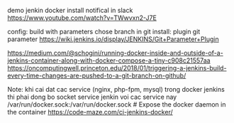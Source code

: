 demo jenkin docker
install notifical in slack
https://www.youtube.com/watch?v=TWwvxn2-J7E

config: build with parameters chose branch in git
install: plugin git parameter
https://wiki.jenkins.io/display/JENKINS/Git+Parameter+Plugin

https://medium.com/@schogini/running-docker-inside-and-outside-of-a-jenkins-container-along-with-docker-compose-a-tiny-c908c21557aa
https://oncomputingwell.princeton.edu/2018/01/triggering-a-jenkins-build-every-time-changes-are-pushed-to-a-git-branch-on-github/

Note: khi cai dat cac service (nginx, php-fpm, mysql) trong docker jenkins thi phai dong bo socket service jenkin voi cac service nay
/var/run/docker.sock:/var/run/docker.sock  # Expose the docker daemon in the container
https://code-maze.com/ci-jenkins-docker/